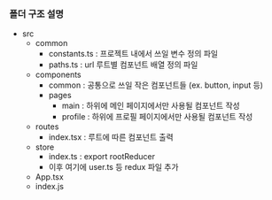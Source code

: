 ### 폴더 구조 설명

- src 
    - common
        - constants.ts : 프로젝트 내에서 쓰일 변수 정의 파일
        - paths.ts : url 루트별 컴포넌트 배열 정의 파일
    - components
        - common : 공통으로 쓰일 작은 컴포넌트들 (ex. button, input 등)
        - pages
            - main : 하위에 메인 페이지에서만 사용될 컴포넌트 작성
            - profile : 하위에 프로필 페이지에서만 사용될 컴포넌트 작성
    - routes
        - index.tsx : 루트에 따른 컴포넌트 출력
    - store
        - index.ts : export rootReducer 
        - 이후 여기에 user.ts 등 redux 파일 추가
        <!-- https://velog.io/@velopert/use-typescript-and-redux-like-a-pro 참고 -->
    - App.tsx
    - index.js